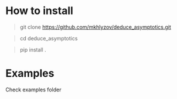# How to install
>git clone https://github.com/mkhlyzov/deduce_asymptotics.git

>cd deduce_asymptotics

>pip install .


# Examples
Check examples folder